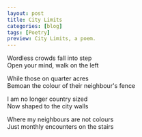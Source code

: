 ```yaml
---
layout: post
title: City Limits
categories: [blog]
tags: [Poetry]
preview: City Limits, a poem.
---
```


Wordless crowds fall into step  
Open your mind, walk on the left


While those on quarter acres  
Bemoan the colour of their neighbour's fence


I am no longer country sized  
Now shaped to the city walls


Where my neighbours are not colours  
Just monthly encounters on the stairs
